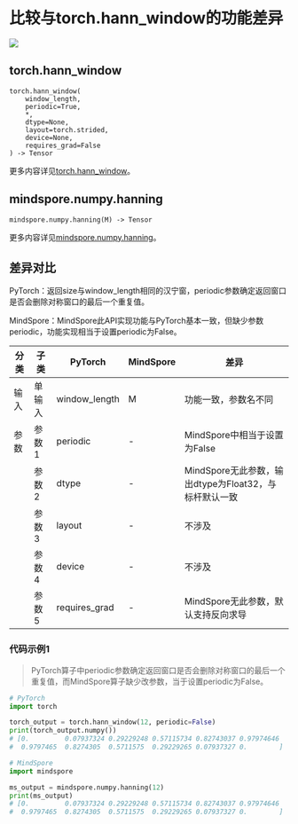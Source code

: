 # 比较与torch.hann_window的功能差异

<a href="https://gitee.com/mindspore/docs/blob/r2.0/docs/mindspore/source_zh_cn/note/api_mapping/pytorch_diff/mindspore.numpy.hanning.md" target="_blank"><img src="https://mindspore-website.obs.cn-north-4.myhuaweicloud.com/website-images/r2.0/resource/_static/logo_source.png"></a>

## torch.hann_window

```text
torch.hann_window(
    window_length,
    periodic=True,
    *,
    dtype=None,
    layout=torch.strided,
    device=None,
    requires_grad=False
) -> Tensor
```

更多内容详见[torch.hann_window](https://pytorch.org/docs/1.8.1/generated/torch.hann_window.html)。

## mindspore.numpy.hanning

```text
mindspore.numpy.hanning(M) -> Tensor
```

更多内容详见[mindspore.numpy.hanning](https://mindspore.cn/docs/zh-CN/r2.0/api_python/numpy/mindspore.numpy.hanning.html)。

## 差异对比

PyTorch：返回size与window_length相同的汉宁窗，periodic参数确定返回窗口是否会删除对称窗口的最后一个重复值。

MindSpore：MindSpore此API实现功能与PyTorch基本一致，但缺少参数periodic，功能实现相当于设置periodic为False。

| 分类 | 子类 |PyTorch | MindSpore | 差异 |
| --- | --- | --- | --- |---|
| 输入 | 单输入 |window_length | M | 功能一致，参数名不同 |
|参数 | 参数1 | periodic | -    | MindSpore中相当于设置为False |
|  | 参数2 | dtype        | -    | MindSpore无此参数，输出dtype为Float32，与标杆默认一致 |
| | 参数3 | layout | - | 不涉及 |
| | 参数4 | device | - | 不涉及 |
| | 参数5 | requires_grad | - | MindSpore无此参数，默认支持反向求导 |

### 代码示例1

> PyTorch算子中periodic参数确定返回窗口是否会删除对称窗口的最后一个重复值，而MindSpore算子缺少改参数，当于设置periodic为False。

```python
# PyTorch
import torch

torch_output = torch.hann_window(12, periodic=False)
print(torch_output.numpy())
# [0.         0.07937324 0.29229248 0.57115734 0.82743037 0.97974646
#  0.9797465  0.8274305  0.5711575  0.29229265 0.07937327 0.        ]

# MindSpore
import mindspore

ms_output = mindspore.numpy.hanning(12)
print(ms_output)
# [0.         0.07937324 0.29229248 0.57115734 0.82743037 0.97974646
#  0.9797465  0.8274305  0.5711575  0.29229265 0.07937327 0.        ]
```
